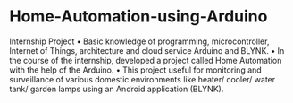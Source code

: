 # Home-Automation-using-Arduino
Internship Project
• Basic knowledge of programming, microcontroller, Internet of Things, architecture and cloud service Arduino and BLYNK. 
• In the course of the internship, developed a project called Home Automation with the help of the Arduino.
• This project useful for monitoring and surveillance of various domestic environments like heater/ cooler/ water tank/ garden lamps using an Android application (BLYNK).
